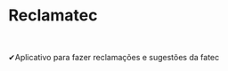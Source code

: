 

<h1 align="start">
    Reclamatec
</h1>

<br>

<p>✔Aplicativo para fazer reclamações e sugestões da fatec</p>







